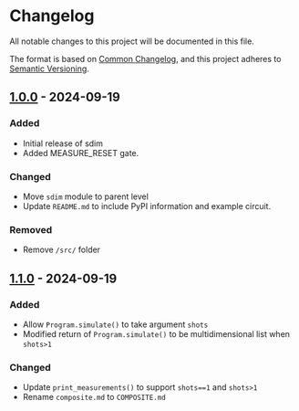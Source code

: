# Changelog

All notable changes to this project will be documented in this file.

The format is based on [Common Changelog](https://common-changelog.org/),
and this project adheres to [Semantic Versioning](https://semver.org/spec/v2.0.0.html).

## [1.0.0] - 2024-09-19

### Added

- Initial release of sdim
- Added MEASURE_RESET gate.

### Changed

- Move `sdim` module to parent level
- Update `README.md` to include PyPI information and example circuit.

### Removed

- Remove `/src/` folder


[1.0.0]: https://github.com/events555/sdim/releases/tag/v1.0.0

## [1.1.0] - 2024-09-19

### Added

- Allow `Program.simulate()` to take argument `shots`
- Modified return of `Program.simulate()` to be multidimensional list when `shots>1`

### Changed
- Update `print_measurements()` to support `shots==1` and `shots>1`
- Rename `composite.md` to `COMPOSITE.md`

[1.1.0]: https://github.com/events555/sdim/releases/tag/v1.1.0